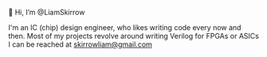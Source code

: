 👋 Hi, I’m @LiamSkirrow
<!-- - 👀 I’m interested in ...
- 🌱 I’m currently learning ...
- 💞️ I’m looking to collaborate on ...
- 📫 How to reach me ...
--->

I'm an IC (chip) design engineer, who likes writing code every now and then. Most of my projects revolve around writing Verilog for FPGAs or ASICs I can be reached at skirrowliam@gmail.com
